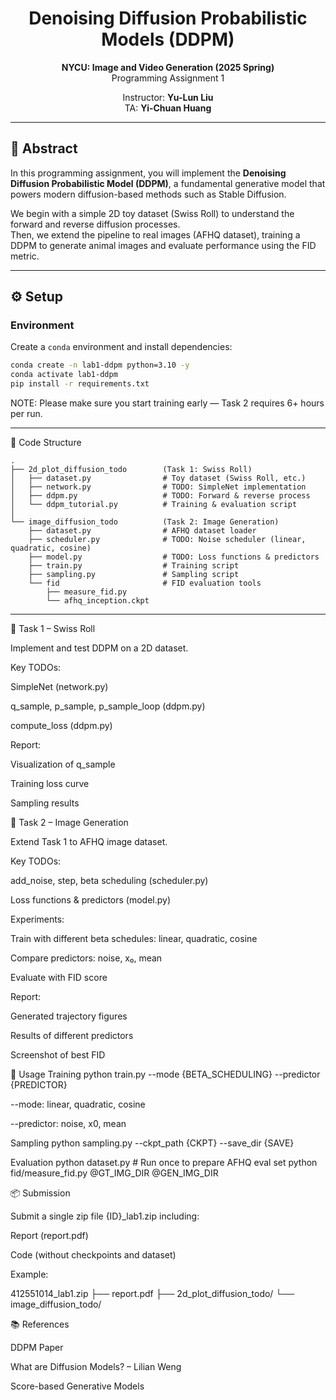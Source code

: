 <div align=center>
  <h1>
  Denoising Diffusion Probabilistic Models (DDPM)  
  </h1>
  <p>
    <b>NYCU: Image and Video Generation (2025 Spring)</b><br>
    Programming Assignment 1
  </p>
</div> 

<div align=center>
  <p>
    Instructor: <b>Yu-Lun Liu</b><br>
    TA: <b>Yi-Chuan Huang</b>
  </p>
</div>

---

## 📘 Abstract
In this programming assignment, you will implement the **Denoising Diffusion Probabilistic Model (DDPM)**, a fundamental generative model that powers modern diffusion-based methods such as Stable Diffusion.  

We begin with a simple 2D toy dataset (Swiss Roll) to understand the forward and reverse diffusion processes.  
Then, we extend the pipeline to real images (AFHQ dataset), training a DDPM to generate animal images and evaluate performance using the FID metric.

---

## ⚙️ Setup

### Environment
Create a `conda` environment and install dependencies:
```bash
conda create -n lab1-ddpm python=3.10 -y
conda activate lab1-ddpm
pip install -r requirements.txt
```

NOTE: Please make sure you start training early — Task 2 requires 6+ hours per run.


---

📂 Code Structure
```
.
├── 2d_plot_diffusion_todo        (Task 1: Swiss Roll)
│   ├── dataset.py                # Toy dataset (Swiss Roll, etc.)
│   ├── network.py                # TODO: SimpleNet implementation
│   ├── ddpm.py                   # TODO: Forward & reverse process
│   └── ddpm_tutorial.py          # Training & evaluation script
│
└── image_diffusion_todo          (Task 2: Image Generation)
    ├── dataset.py                # AFHQ dataset loader
    ├── scheduler.py              # TODO: Noise scheduler (linear, quadratic, cosine)
    ├── model.py                  # TODO: Loss functions & predictors
    ├── train.py                  # Training script
    ├── sampling.py               # Sampling script
    └── fid                       # FID evaluation tools
        ├── measure_fid.py
        └── afhq_inception.ckpt

```
---
📝 Task 1 – Swiss Roll

Implement and test DDPM on a 2D dataset.

Key TODOs:

SimpleNet (network.py)

q_sample, p_sample, p_sample_loop (ddpm.py)

compute_loss (ddpm.py)

Report:

Visualization of q_sample

Training loss curve

Sampling results

📝 Task 2 – Image Generation

Extend Task 1 to AFHQ image dataset.

Key TODOs:

add_noise, step, beta scheduling (scheduler.py)

Loss functions & predictors (model.py)

Experiments:

Train with different beta schedules: linear, quadratic, cosine

Compare predictors: noise, x₀, mean

Evaluate with FID score

Report:

Generated trajectory figures

Results of different predictors

Screenshot of best FID

🚀 Usage
Training
python train.py --mode {BETA_SCHEDULING} --predictor {PREDICTOR}


--mode: linear, quadratic, cosine

--predictor: noise, x0, mean

Sampling
python sampling.py --ckpt_path {CKPT} --save_dir {SAVE}

Evaluation
python dataset.py   # Run once to prepare AFHQ eval set
python fid/measure_fid.py @GT_IMG_DIR @GEN_IMG_DIR

📦 Submission

Submit a single zip file {ID}_lab1.zip including:

Report (report.pdf)

Code (without checkpoints and dataset)

Example:

412551014_lab1.zip
 ├── report.pdf
 ├── 2d_plot_diffusion_todo/
 └── image_diffusion_todo/

📚 References

DDPM Paper

What are Diffusion Models? – Lilian Weng

Score-based Generative Models

